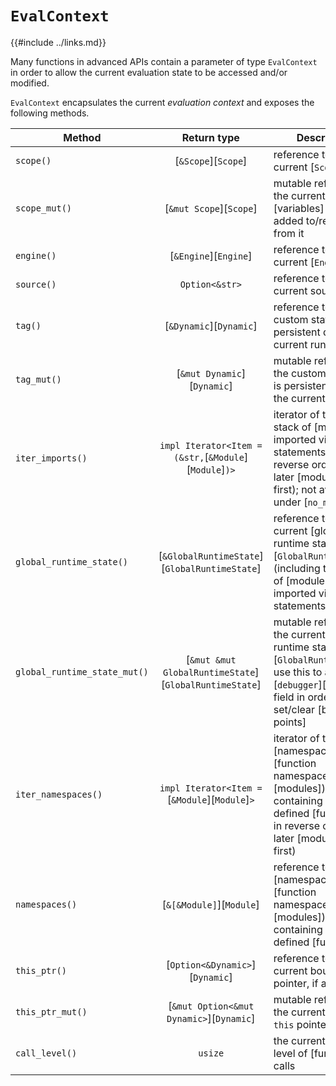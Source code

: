 `EvalContext`
=============

{{#include ../links.md}}

Many functions in advanced APIs contain a parameter of type `EvalContext` in order to allow the
current evaluation state to be accessed and/or modified.

`EvalContext` encapsulates the current _evaluation context_ and exposes the following methods.

| Method                       |                      Return type                       | Description                                                                                                                                                             |
| ---------------------------- | :----------------------------------------------------: | ----------------------------------------------------------------------------------------------------------------------------------------------------------------------- |
| `scope()`                    |                  [`&Scope`][`Scope`]                   | reference to the current [`Scope`]                                                                                                                                      |
| `scope_mut()`                |                [`&mut Scope`][`Scope`]                 | mutable reference to the current [`Scope`]; [variables] can be added to/removed from it                                                                                 |
| `engine()`                   |                 [`&Engine`][`Engine`]                  | reference to the current [`Engine`]                                                                                                                                     |
| `source()`                   |                     `Option<&str>`                     | reference to the current source, if any                                                                                                                                 |
| `tag()`                      |                [`&Dynamic`][`Dynamic`]                 | reference to the custom state that is persistent during the current run                                                                                                 |
| `tag_mut()`                  |              [`&mut Dynamic`][`Dynamic`]               | mutable reference to the custom state that is persistent during the current run                                                                                         |
| `iter_imports()`             | `impl Iterator<Item = (&str,`[`&Module`][`Module`]`)>` | iterator of the current stack of [modules] imported via [`import`] statements, in reverse order (i.e. later [modules] come first); not available under [`no_module`]    |
| `global_runtime_state()`     |     [`&GlobalRuntimeState`][`GlobalRuntimeState`]      | reference to the current [global runtime state][`GlobalRuntimeState`] (including the stack of [modules] imported via [`import`] statements)                             |
| `global_runtime_state_mut()` | [`&mut &mut GlobalRuntimeState`][`GlobalRuntimeState`] | mutable reference to the current [global runtime state][`GlobalRuntimeState`]; use this to access the [`debugger`][debugger] field in order to set/clear [break-points] |
| `iter_namespaces()`          |     `impl Iterator<Item =`[`&Module`][`Module`]`>`     | iterator of the [namespaces][function namespaces] (as [modules]) containing all script-defined [functions], in reverse order (i.e. later [modules] come first)          |
| `namespaces()`               |                [`&[&Module]`][`Module`]                | reference to the [namespaces][function namespaces] (as [modules]) containing all script-defined [functions]                                                             |
| `this_ptr()`                 |            [`Option<&Dynamic>`][`Dynamic`]             | reference to the current bound `this` pointer, if any                                                                                                                   |
| `this_ptr_mut()`             |        [`&mut Option<&mut Dynamic>`][`Dynamic`]        | mutable reference to the current bound `this` pointer, if any                                                                                                           |
| `call_level()`               |                        `usize`                         | the current nesting level of [function] calls                                                                                                                           |
